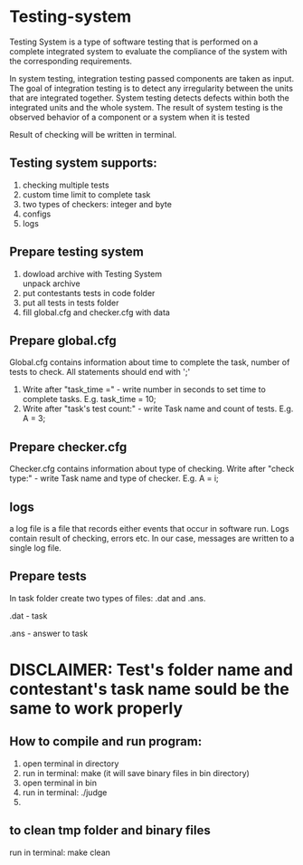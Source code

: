<!DOCTYPE html>
<html>
<head>
<h1> Testing-system </h1>
</head>
<body>
<p> Testing System is a type of software testing that is performed on a complete integrated system to evaluate the compliance of the system with the corresponding requirements.

In system testing, integration testing passed components are taken as input. The goal of integration testing is to detect any irregularity between the units that are integrated together. System testing detects defects within both the integrated units and the whole system. The result of system testing is the observed behavior of a component or a system when it is tested 

Result of checking will be written in terminal. </p>
  <h2> Testing system supports:</h2>
  <ol>
  <li> checking multiple tests </li>
  <li> custom time limit to complete task </li>
  <li> two types of checkers: integer and byte </li>
  <li> configs </li>
  <li> logs </li>
  </ol>
  <h2> Prepare testing system </h2>
  <ol>
  <li> dowload archive with Testing System </li>
  <il> unpack archive </li>
  <li> put contestants tests in code folder </li>
  <li> put all tests in tests folder </li>
  <li> fill global.cfg and checker.cfg with data </li>
  </ol>
  <h2> Prepare global.cfg </h2>
  <p> Global.cfg contains information about time to complete the task, number of tests to check. All statements should end with ';' </p>
  <ol>
  <li>  Write after "task_time =" - write number in seconds to set time to complete tasks. E.g. task_time = 10; </li>
  <li>  Write after "task's test count:" - write Task name and count of tests. E.g. A = 3; </li>
  </ol>
  <h2> Prepare checker.cfg </h2>
  <p2> Checker.cfg contains information about type of checking.
  Write after "check type:" - write Task name and type of checker. E.g. A = i; </p2>
  <h2> logs </h2>
  <p2>  a log file is a file that records either events that occur in software run.</p2>
  <p2>
  Logs contain result of checking, errors etc. In our case, messages are written to a single log file. </p2>
  <h2> Prepare tests </h2>
  <p2> In task folder create two types of files: .dat and .ans.
  
  .dat - task
  
  .ans - answer to task
  </p2>
  <h1> DISCLAIMER: Test's folder name and contestant's task name sould be the same to work properly </h1>
  <h2> How to compile and run program: </h2>
  <ol> 
  <li> open terminal in directory </li>
  <li> run in terminal: make (it will save binary files in bin directory) </li>
  <li> open terminal in bin </li>
  <li> run in terminal: ./judge <li>
  </ol>
  <h2> to clean tmp folder and binary files </h2>
  <p2> run in terminal: make clean </p2>
</body>
</html>
